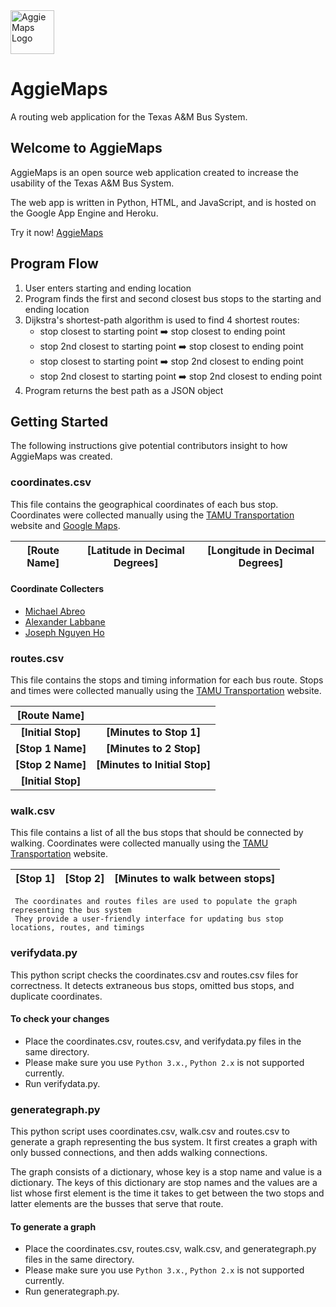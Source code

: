 <img src="https://raw.githubusercontent.com/danielabreo/aggiemaps/master/logo.png" alt="AggieMaps Logo" height="70" >

# AggieMaps
A routing web application for the Texas A&amp;M Bus System.

## Welcome to AggieMaps

AggieMaps is an open source web application created to increase the usability of the Texas A&M Bus System.

The web app is written in Python, HTML, and JavaScript, 
and is hosted on the Google App Engine and Heroku.

Try it now! [AggieMaps](https://aggiemapsm.appspot.com)

## Program Flow
 1. User enters starting and ending location
 2. Program finds the first and second closest bus stops to the starting and ending location
 3. Dijkstra's shortest-path algorithm is used to find 4 shortest routes:
       - stop closest to starting point  :arrow_right:  stop closest to ending point
       - stop 2nd closest to starting point  :arrow_right:  stop closest to ending point
       - stop closest to starting point  :arrow_right:  stop 2nd closest to ending point
       - stop 2nd closest to starting point  :arrow_right:  stop 2nd closest to ending point
 4. Program returns the best path as a JSON object

## Getting Started

The following instructions give potential contributors insight to how AggieMaps
was created.

### coordinates.csv
This file contains the geographical coordinates of each bus stop.
Coordinates were collected manually using the [TAMU Transportation](http://transport.tamu.edu/busroutes/) website and [Google Maps](https://www.google.com/maps/).

| [Route Name] | [Latitude in Decimal Degrees] | [Longitude in Decimal Degrees] |
|:---:|:---:|:---:|

#### Coordinate Collecters
- [Michael Abreo](https://www.linkedin.com/in/michaelabreo/)
- [Alexander Labbane](https://www.instagram.com/alexlabbane/)
- [Joseph Nguyen Ho](https://www.linkedin.com/in/josephnguyenho/)

### routes.csv
This file contains the stops and timing information for each bus route.
Stops and times were collected manually using the [TAMU Transportation](http://transport.tamu.edu/busroutes/) website.

| [Route Name] |  |
|:---:|:---:|
| **[Initial Stop]** | **[Minutes to Stop 1]** |
| **[Stop 1 Name]** | **[Minutes to 2 Stop]** |
| **[Stop 2 Name]** | **[Minutes to Initial Stop]** |
| **[Initial Stop]** |  |

### walk.csv
This file contains a list of all the bus stops that should be connected by walking.
Coordinates were collected manually using the [TAMU Transportation](http://transport.tamu.edu/busroutes/) website.

| [Stop 1] | [Stop 2] | [Minutes to walk between stops] |
|:---:|:---:|:---:|

     The coordinates and routes files are used to populate the graph representing the bus system 
     They provide a user-friendly interface for updating bus stop locations, routes, and timings

### verifydata.py
This python script checks the coordinates.csv and routes.csv files for correctness.
It detects extraneous bus stops, omitted bus stops, and duplicate coordinates.

#### To check your changes
 - Place the coordinates.csv, routes.csv, and verifydata.py files in the same directory.
 - Please make sure you use `Python 3.x.`, `Python 2.x` is not supported currently.
 - Run verifydata.py.
 
 ### generategraph.py
This python script uses coordinates.csv, walk.csv and routes.csv to generate a graph representing the bus system.
It first creates a graph with only bussed connections, and then adds walking connections.

The graph consists of a dictionary, whose key is a stop name and value is a dictionary. The keys of this dictionary are stop names and the values are a list whose first element is the time it takes to get between the two stops and latter elements are the busses that serve that route.

#### To generate a graph
 - Place the coordinates.csv, routes.csv, walk.csv, and generategraph.py files in the same directory.
 - Please make sure you use `Python 3.x.`, `Python 2.x` is not supported currently.
 - Run generategraph.py.
